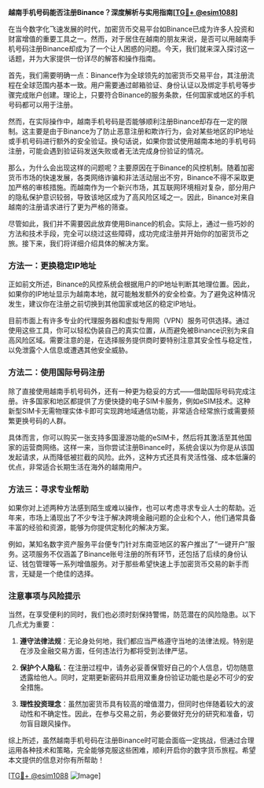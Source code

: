 **越南手机号码能否注册Binance？深度解析与实用指南[[TG💪+ @esim1088](https://t.me/s/esim1088)]**

在当今数字化飞速发展的时代，加密货币交易平台如Binance已成为许多人投资和财富增值的重要工具之一。然而，对于居住在越南的朋友来说，是否可以用越南手机号码注册Binance却成为了一个让人困惑的问题。今天，我们就来深入探讨这一话题，并为大家提供一份详尽的解答和操作指南。

首先，我们需要明确一点：Binance作为全球领先的加密货币交易平台，其注册流程在全球范围内基本一致。用户需要通过邮箱验证、身份认证以及绑定手机号等步骤完成账户创建。理论上，只要符合Binance的服务条款，任何国家或地区的手机号码都可以用于注册。

然而，在实际操作中，越南手机号码是否能够顺利注册Binance却存在一定的限制。这主要是由于Binance为了防止恶意注册和欺诈行为，会对某些地区的IP地址或手机号码进行额外的安全验证。换句话说，如果你尝试使用越南本地的手机号码注册，可能会遇到验证码发送失败或者无法完成身份验证的情况。

那么，为什么会出现这样的问题呢？主要原因在于Binance的风控机制。随着加密货币市场的快速发展，各类网络诈骗和非法活动层出不穷，Binance不得不采取更加严格的审核措施。而越南作为一个新兴市场，其互联网环境相对复杂，部分用户的隐私保护意识较弱，导致该地区成为了高风险区域之一。因此，Binance对来自越南的注册请求进行了更为严格的筛查。

尽管如此，我们并不需要因此放弃使用Binance的机会。实际上，通过一些巧妙的方法和技术手段，完全可以绕过这些障碍，成功完成注册并开始你的加密货币之旅。接下来，我们将详细介绍具体的解决方案。

### 方法一：更换稳定IP地址

正如前文所述，Binance的风控系统会根据用户的IP地址判断其地理位置。因此，如果你的IP地址显示为越南本地，就可能触发额外的安全检查。为了避免这种情况发生，建议你在注册之前切换到其他国家或地区的稳定IP地址。

目前市面上有许多专业的代理服务器和虚拟专用网（VPN）服务可供选择。通过使用这些工具，你可以轻松伪装自己的真实位置，从而避免被Binance识别为来自高风险区域。需要注意的是，在选择服务提供商时要特别注意其安全性与稳定性，以免泄露个人信息或遭遇其他安全威胁。

### 方法二：使用国际号码注册

除了直接使用越南手机号码外，还有一种更为稳妥的方式——借助国际号码完成注册。许多国家和地区都提供了方便快捷的电子SIM卡服务，例如eSIM技术。这种新型SIM卡无需物理实体卡即可实现跨地域通信功能，非常适合经常旅行或需要频繁更换号码的人群。

具体而言，你可以购买一张支持多国漫游功能的eSIM卡，然后将其激活至其他国家的运营商网络。这样一来，当你尝试注册Binance时，系统会误以为你是从该国发起请求，从而降低被拦截的风险。此外，这种方式还具有灵活性强、成本低廉的优点，非常适合长期生活在海外的越南用户。

### 方法三：寻求专业帮助

如果你对上述两种方法感到陌生或难以操作，也可以考虑寻求专业人士的帮助。近年来，市场上涌现出了不少专注于解决跨境金融问题的企业和个人，他们通常具备丰富的经验和资源，能够为你提供定制化的解决方案。

例如，某知名数字资产服务平台便专门针对东南亚地区的客户推出了“一键开户”服务。这项服务不仅涵盖了Binance账号注册的所有环节，还包括了后续的身份认证、钱包管理等一系列增值服务。对于那些希望快速上手加密货币交易的新手而言，无疑是一个绝佳的选择。

### 注意事项与风险提示

当然，在享受便利的同时，我们也必须时刻保持警惕，防范潜在的风险隐患。以下几点尤为重要：

1. **遵守法律法规**：无论身处何地，我们都应当严格遵守当地的法律法规。特别是在涉及金融交易方面，任何违法行为都将受到法律严惩。
   
2. **保护个人隐私**：在注册过程中，请务必妥善保管好自己的个人信息，切勿随意透露给他人。同时，定期更新密码并启用双重身份验证功能也是必不可少的安全措施。

3. **理性投资理念**：虽然加密货币具有较高的增值潜力，但同时也伴随着较大的波动性和不确定性。因此，在参与交易之前，务必要做好充分的研究和准备，切勿盲目跟风操作。

综上所述，虽然越南手机号码在注册Binance时可能会面临一定挑战，但通过合理运用各种技术和策略，完全能够克服这些困难，顺利开启你的数字货币旅程。希望本文提供的信息对你有所帮助！

[[TG💪+ @esim1088](https://t.me/s/esim1088) ![Image](https://i.postimg.cc/4NQfJmqS/Snipaste-2025-05-13-00-14-12.png)]